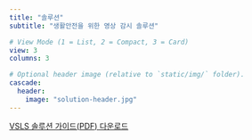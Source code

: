 ```yaml
---
title: "솔루션"
subtitle: "생활안전을 위한 영상 감시 솔루션"

# View Mode (1 = List, 2 = Compact, 3 = Card)
view: 3
columns: 3

# Optional header image (relative to `static/img/` folder).
cascade:
  header:
    image: "solution-header.jpg"
---
```


[VSLS 솔루션 가이드(PDF) 다운로드](https://www.emstone.com/data/sales/ko/EMSTONE_VSLS솔루션가이드_20210803.pdf)
